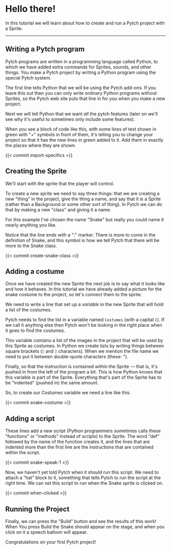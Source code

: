 # Hello there!

In this tutorial we will learn about how to create and run a Pytch project with a Sprite.

---

## Writing a Pytch program

Pytch programs are written in a programming language called Python, to
which we have added extra commands for Sprites, sounds, and other
things. You make a Pytch project by writing a Python program using the
special Pytch system.

The first line tells Python that we will be using the Pytch
add-ons. If you leave this out then you can only write ordinary Python
programs without Sprites, so the Pytch web site puts that line in for
you when you make a new project.


Next we will tell Python that we want _all_ the pytch features (later
on we'll see why it's useful to sometimes only include some features).

When you see a block of code like this, with some lines of text shown
in green with "+" symbols in front of them, it's telling you to change
your project so that it has the new lines in green added to it. Add
them in exactly the places where they are shown.

{{< commit import-specifics >}}

## Creating the Sprite

We'll start with the sprite that the player will control.

To create a new sprite we need to say three things: that we are
creating a new "thing" in the project, give the thing a name, and say
that it is a Sprite (rather than a Background or some other sort of
thing). In Pytch we can do that by making a new "class" and giving it a name.

For this example I've chosen the name "Snake" but really you could name it
nearly anything you like.

Notice that the line ends with a ":" marker. There is more to come in the definition of Snake, and this symbol is how we tell Pytch that there will be more to the Snake class.

{{< commit create-snake-class >}}

## Adding a costume

Once we have created the new Sprite the next job is to say what it
looks like and how it behaves. In this tutorial we have already added
a picture for the snake costume to the project, so let's connect
them to the sprite.

We need to write a line that set up a _variable_ in the new Sprite
that will hold a list of the costumes.

Pytch needs to find the list in a variable named ```Costumes``` (with
a capital ```C```). If we call it anything else then Pytch won't be
looking in the right place when it goes to find the costumes.

This variable contains a list of the images in the project that will
be used by this Sprite as costumes. In Python we create lists by
writing things between square brackets (`[` and `]` characters). When we
mention the file name we need to put it between double-quote
characters (these: "). 

Finally, so that the instruction is contained _within_ the Sprite — that
is, it's pushed in from the left of the program a bit. This is how
Python knows that this variable is part of the Sprite. Everything
that's part of the Sprite has to be "indented" (pushed in) the same
amount.

So, to create our Costumes variable we need a line like this.

{{< commit snake-costume >}}

## Adding a script

These lines add a new script (Python programmers sometimes calls these
"functions" or "methods" instead of scripts) to the Sprite. The word
"def" followed by the name of the function creates it, and the lines
that are indented more than the first line are the instructions that
are contained within the script.

{{< commit snake-speak-1 >}}

Now, we haven't yet told Pytch when it should run this script. We need
to attach a "hat" block to it, something that tells Pytch to run the
script at the right time. We can set this script to run when the Snake
sprite is clicked on.

{{< commit when-clicked >}}

## Running the Project

Finally, we can press the "Build" button and see the results of this
work! When You press Build the Snake should appear on the stage, and
when you click on it a speech balloon will appear. 

Congratulations on your first Pytch project!

